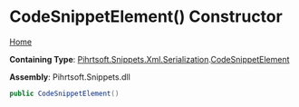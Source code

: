 # CodeSnippetElement\(\) Constructor

[Home](../../../../../../README.md#_top)

**Containing Type**: [Pihrtsoft.Snippets.Xml.Serialization](../../README.md#_top)\.[CodeSnippetElement](../README.md#_top)

**Assembly**: Pihrtsoft\.Snippets\.dll

```csharp
public CodeSnippetElement()
```

